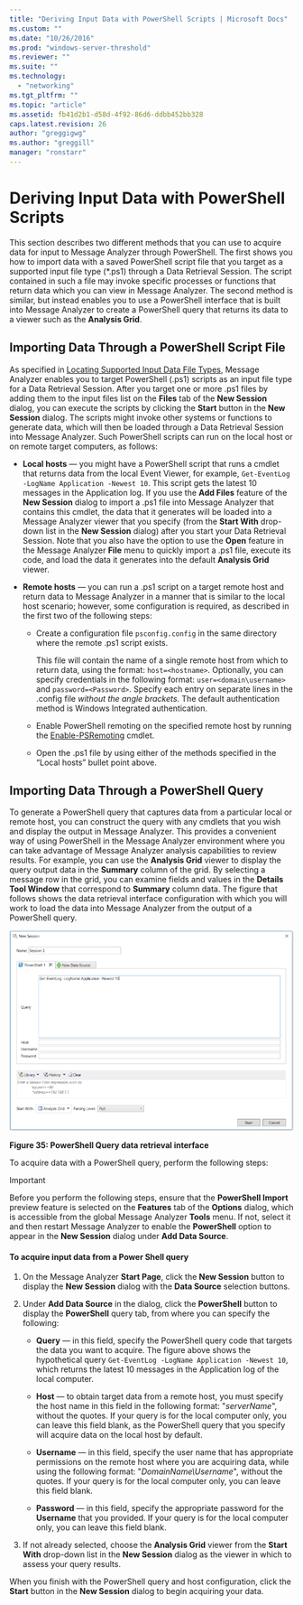 ```yaml
---
title: "Deriving Input Data with PowerShell Scripts | Microsoft Docs"
ms.custom: ""
ms.date: "10/26/2016"
ms.prod: "windows-server-threshold"
ms.reviewer: ""
ms.suite: ""
ms.technology: 
  - "networking"
ms.tgt_pltfrm: ""
ms.topic: "article"
ms.assetid: fb41d2b1-d58d-4f92-86d6-ddbb452bb328
caps.latest.revision: 26
author: "greggigwg"
ms.author: "greggill"
manager: "ronstarr"
---
```

# Deriving Input Data with PowerShell Scripts
This section describes two different methods that you can use to acquire data for input to  Message Analyzer through PowerShell. The first shows you how to import data with a saved PowerShell script file that you target as a supported input file type (\*.ps1) through a Data Retrieval Session. The script contained in such a file may invoke specific processes or functions that return data which you can view in Message Analyzer. The second method is similar, but instead enables you to use a PowerShell interface that is built into Message Analyzer to create a PowerShell query that returns its data  to a viewer such as the **Analysis Grid**.  
  
## Importing Data Through a PowerShell Script File  
 As specified in [Locating Supported Input Data File Types](locating-supported-input-data-file-types.md), Message Analyzer enables you to target PowerShell (.ps1) scripts as an input file type for a Data Retrieval Session. After you target one or more .ps1 files by adding them to the input files list on the **Files** tab of the **New Session** dialog, you can execute the scripts by clicking the **Start** button in the **New Session** dialog. The scripts might invoke other systems or functions to generate data, which will then be loaded through a Data Retrieval Session into Message Analyzer. Such PowerShell scripts can run on the local host or on remote target computers, as follows:  
  
-   **Local hosts** — you might have a PowerShell script that runs a cmdlet that returns data from the local Event Viewer, for example, `Get-EventLog -LogName Application -Newest 10`. This script gets the latest 10 messages in the Application log. If you use the **Add Files** feature of the **New Session** dialog to import a .ps1 file into Message Analyzer that contains this cmdlet, the data that it generates will be loaded into a Message Analyzer viewer that you specify (from the **Start With** drop-down list in the **New Session** dialog) after you start your Data Retrieval Session. Note that you also have the option to use the **Open** feature in the Message Analyzer **File** menu to quickly import a .ps1 file, execute its code, and load the data it generates into the default **Analysis Grid** viewer.  
  
-   **Remote hosts** — you can run a .ps1 script on a target remote host and return data to Message Analyzer in a manner that is similar to the local host scenario; however, some configuration is required, as described in the first two of the following steps:  
  
    -   Create a configuration file `psconfig.config` in the same directory where the remote .ps1 script exists.  
  
         This file will contain the name of a single remote host from which to return data, using the format:  `host=<hostname>`. Optionally, you can specify credentials in the following format:  `user=<domain\username>` and `password=<Password>`. Specify each entry on separate lines in the .config file *without the angle brackets*. The default authentication method is Windows Integrated authentication.  
  
    -   Enable PowerShell remoting on the specified remote host by running the [Enable-PSRemoting](http://technet.microsoft.com/en-us/library/hh849694.aspx) cmdlet.  
  
    -   Open the .ps1 file by using either of the methods specified in the “Local hosts” bullet point above.  
  
## Importing Data Through a PowerShell Query  
 To generate a PowerShell query that captures data from a particular local or remote host, you can construct the query with any cmdlets that you wish and display the output in Message Analyzer. This provides a convenient way of using PowerShell in the Message Analyzer environment where you can take advantage of Message Analyzer analysis capabilities to review results. For example, you can use the **Analysis Grid** viewer to display the query output data in the **Summary** column of the grid. By selecting a message row in the grid, you   can examine fields and values in the **Details** **Tool Window** that correspond to **Summary** column data. The figure that follows shows the data retrieval interface configuration with which you will work to load the data into Message Analyzer from the output of a PowerShell query.  
  
 ![PowerShell Query data retrieval interface](media/fig35-powershell-query-data-retrieval-interface.png "Fig35-PowerShell Query data retrieval interface")  
  
 **Figure 35: PowerShell Query data retrieval interface**  
  
 To acquire data with a PowerShell query, perform the following steps:  
  
> [!IMPORTANT]
>  Before you perform the following steps, ensure that the **PowerShell Import** preview feature is selected on the **Features** tab of the **Options** dialog, which is accessible from the global Message Analyzer **Tools** menu. If not, select it and then restart Message Analyzer to enable the **PowerShell** option to appear in the **New Session** dialog under **Add Data Source**.  
  
#### To acquire input data from a Power Shell query  
  
1.  On the Message Analyzer  **Start Page**, click the **New Session** button to display the **New Session** dialog with the **Data Source** selection buttons.  
  
2.  Under **Add Data Source** in the dialog, click the **PowerShell** button to display the **PowerShell** query tab, from where you can specify the following:  
  
    -   **Query** — in this field, specify the PowerShell query code that targets the data you want to acquire. The figure above shows the hypothetical query `Get-EventLog -LogName Application -Newest 10`, which returns the latest 10 messages in the Application log of the local computer.  
  
    -   **Host** — to obtain target data from a remote host, you must specify the host name in this field in the following format: "*serverName*", without the quotes.  If your query is for the local computer only, you can leave this field blank, as the  PowerShell query that you specify will acquire data on the local host by default.  
  
    -   **Username** — in this field, specify the user name that has appropriate permissions on the remote host where you are acquiring data, while using the following format:  "*DomainName\Username*", without the quotes. If your query is for the local computer only, you can leave this field blank.  
  
    -   **Password** — in this field, specify the appropriate password for the **Username** that you provided.  If your query is for the local computer only, you can leave this field blank.  
  
3.  If not already selected, choose the **Analysis Grid** viewer from the **Start With** drop-down list in the **New Session** dialog as the viewer in which to assess your query results.  
  
 When you finish with the PowerShell query and host configuration, click the **Start** button in the **New Session** dialog to begin acquiring your data.